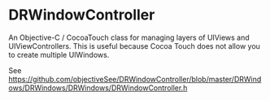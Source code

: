 DRWindowController
=========

An Objective-C / CocoaTouch class for managing layers of UIViews and UIViewControllers. This is useful because Cocoa Touch does not allow you to create multiple UIWindows. 

See https://github.com/objectiveSee/DRWindowController/blob/master/DRWindows/DRWindows/DRWindows/DRWindowController.h
